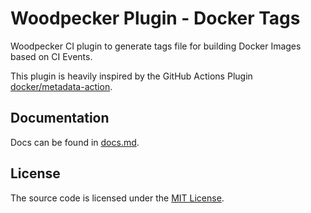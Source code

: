 # Woodpecker Plugin - Docker Tags

Woodpecker CI plugin to generate tags file for building Docker Images based on
CI Events.

This plugin is heavily inspired by the GitHub Actions Plugin
[docker/metadata-action](https://github.com/docker/metadata-action).

## Documentation

Docs can be found in [docs.md](docs.md).

## License

The source code is licensed under the [MIT License](LICENSE).
